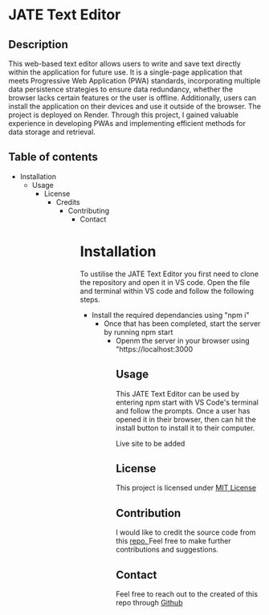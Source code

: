 # JATE Text Editor

## Description
This web-based text editor allows users to write and save text directly within the application for future use. It is a single-page application that meets Progressive Web Application (PWA) standards, incorporating multiple data persistence strategies to ensure data redundancy, whether the browser lacks certain features or the user is offline. Additionally, users can install the application on their devices and use it outside of the browser. The project is deployed on Render. Through this project, I gained valuable experience in developing PWAs and implementing efficient methods for data storage and retrieval.

## Table of contents
<ul><li>Installation</li<</ul>
<ul><li>Usage</li<</ul>
<ul><li>License</li<</ul>
<ul><li>Credits</li<</ul>
<ul><li>Contributing</li<</ul>
<ul><li>Contact</li<</ul>

# Installation
To ustilise the JATE Text Editor you first need to clone the repository and open it in VS code. Open the file and terminal within VS code and follow the following steps.
<ul><li>Install the required dependancies using "npm i"</li<</ul>
<ul><li>Once that has been completed, start the server by running npm start</li<</ul>
<ul><li>Openm the server in your browser using "https://localhost:3000</li<</ul>

## Usage
This JATE Text Editor can be used by entering npm start with VS Code's terminal and follow the prompts. Once a user has opened it in their browser, then can hit the install button to install it to their computer.

<a>Live site to be added</a>

## License 
This project is licensed under <a href="https://opensource.org/license/MIT">MIT License</a>

## Contribution
I would like to credit the source code from this <a href="https://github.com/coding-boot-camp/cautious-meme">repo. </a>Feel free to make further contributions and suggestions.

## Contact
Feel free to reach out to the created of this repo through <a href="https://github.com/cbfcuh">Github</a>


